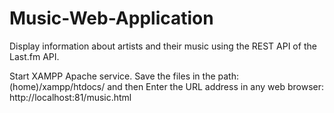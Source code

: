 # Music-Web-Application
Display information about artists and their music using the REST API of the Last.fm API.

Start XAMPP Apache service.
Save the files in the path: (home)/xampp/htdocs/ and then
Enter the URL address in any web browser:
http://localhost:81/music.html
